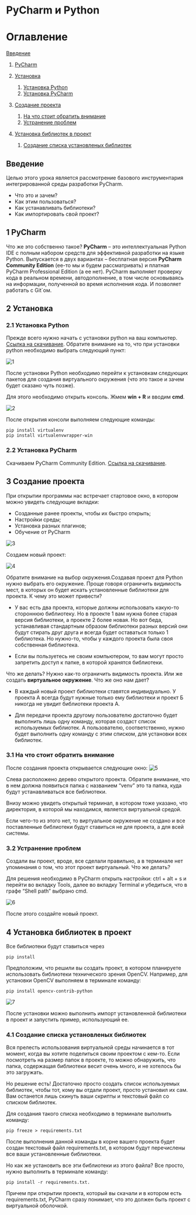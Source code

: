 # PyCharm и Python

# Оглавление
[Введение](#introduction)
1. [PyCharm](#PyCharm)
2. [Установка](#Install)
    1. [Установка Python](#Install_Python)
    2. [Установка PyCharm](#Install_PyCharm)

3. [Создание проекта](#Create_priject)
    1. [На что стоит обратить внимание](#Create_priject1)
    2. [Устранение проблем](#Create_priject2)

4. [Установка библиотек в проект](#Install_lib)
    1. [Создание списка установленых библиотек](#Install_lib1)


## Введение <a name="introduction"></a>
Целью этого урока является рассмотрение базового инструментария интегрированной
среды разработки PyCharm.
* Что это и зачем?
* Как этим пользоваться?
* Как устанавливать библиотеки?
* Как импортировать свой проект?

## 1 PyCharm <a name="PyCharm"></a>
Что же это собственно такое? **PyCharm** – это интеллектуальная Python IDE 
с полным набором средств для эффективной разработки на языке Python. 
Выпускается в двух вариантах – бесплатная версия **PyCharm Community Edition** (ее-то мы и будем рассматривать) 
и платная PyCharm Professional Edition (а ее нет). 
PyCharm выполняет проверку кода в реальном времени, автодополнение, 
в том числе основываясь на информации, полученной во время исполнения кода. 
И позволяет работать с Git`ом.

## 2 Установка <a name="Install"></a>
### 2.1 Установка Python <a name="Install_Python"></a>
Прежде всего нужно начать с установки python на ваш компьютер.
[Ссылка на скачивание](https://www.python.org/).
Обратите внимание на то, что при установки python необходимо выбрать следующий пункт:

![1](Image/1.JPG)

После установки Python необходимо перейти к установкам следующих пакетов для создания 
виртуального окружения (что это такое и зачем будет сказано чуть позже).

Для этого необходимо открыть консоль. Жмем **win + R** и вводим **cmd**.

![2](Image/2.JPG)

После открытия консоли выполняем следующие команды:

```
pip install virtualenv
pip install virtualenvwrapper-win
```

### 2.2 Установка PyCharm <a name="Install_PyCharm"></a>
Скачиваем PyCharm Community Edition.
[Ссылка на скачивание](https://www.jetbrains.com/ru-ru/pycharm/download/#section=windows).


## 3 Создание проекта <a name="Create_priject"></a>
При открытии программы нас встречает стартовое окно, в котором можно увидеть следующие вкладки:
* Созданные ранее проекты, чтобы их быстро открыть;
* Настройки среды;
* Установка разных плагинов;
* Обучение от PyCharm

![3](Image/3.JPG)

Создаем новый проект:

![4](Image/4.JPG)

Обратите внимание на выбор окружения.Создавая проект для Python нужно выбрать его окружение. 
Проще говоря ограничить видимость мест, в которых он будет искать установленные библиотеки 
для проекта. К чему это может привести?

* У вас есть два проекта, которые должны использовать какую-то стороннюю библиотеку. 
  Но в проекте 1 вам нужна более старая версия библиотеки, а проекте 2 более новая. 
  Но вот беда, устанавливая стандартным образом библиотеки разных версий они будут 
  стирать друг друга и всегда будет оставаться только 1 библиотека. 
  Но нужно-то, чтобы у каждого проекта была своя собственная библиотека.
  
* Если вы пользуетесь не своим компьютером, то вам могут просто запретить доступ к папке, в которой хранятся библиотеки.

Что же делать? Нужно как-то ограничить видимость проекта. 
Или же создать **виртуальное окружение**. Что же оно нам дает?

* В каждый новый проект библиотеки ставятся индивидуально. 
  У проекта А всегда будут нужные только ему библиотеки и проект Б никогда 
  не увидит библиотеки проекта А.
  
* Для передачи проекта другому пользователю достаточно будет выполнить лишь одну команду, 
  которая создаст список используемых библиотек. А пользователю, соответственно, 
  нужно будет выполнить одну команду с этим списком, для установки всех библиотек.
  

### 3.1 На что стоит обратить внимание <a name="Create_priject1"></a>

После создания проекта открывается следующие окно:
![5](Image/5.JPG)

Слева расположено дерево открытого проекта. Обратите внимание, что в нем должна появиться 
папка с названием “venv” это та папка, куда будут устанавливаться все библиотеки.

Внизу можно увидеть открытый терминал, в котором тоже указано, что директория, в которой 
мы находимся, является виртуальной средой.

Если чего-то из этого нет, то виртуальное окружение не создано и все поставленные библиотеки 
будут ставиться не для проекта, а для всей системы.

### 3.2 Устранение проблем <a name="Create_priject2"></a>

Создали вы проект, вроде, все сделали правильно, а в терминале нет упоминания о том, что этот проект виртуальный. 
Что же делать?

Для решения необходимо в PyCharm открыть настройки: ctrl + alt + s и перейти во вкладку Tools, далее во вкладку Terminal 
и убедиться, что в графе “Shell path” выбрано cmd.

![6](Image/6.JPG)

После этого создайте новый проект.


## 4 Установка библиотек в проект <a name="Install_lib"></a>

Все библиотеки будут ставиться через 
```
pip install
```

Предположим, что решили вы создать проект, в котором планируете использовать библиотеки технического зрения OpenCV.
Например, для установки OpenCV выполняем в терминале команду:
```
pip install opencv-contrib-python
```

![7](Image/7.JPG)

После установки можно выполнить импорт установленной библиотеки в проект и запустить пример, использующий ее.

### 4.1 Создание списка установленых библиотек <a name="Install_lib1"></a>

Вся прелесть использования виртуальной среды начинается в тот момент, 
когда вы хотите поделиться своим проектом с кем-то. Если посмотреть на размер папок в проекте, 
то можно обнаружить, что папка, содержащая библиотеки весит очень много, и не хотелось бы это загружать.

Но решение есть! Достаточно просто создать список используемых библиотек, чтобы тот, кому вы отдали проект, просто установил их сам. 
Вам останется лишь скинуть ваши скрипты и текстовый файл со списком библиотек.

Для создания такого списка необходимо в терминале выполнить команду: 
```
pip freeze > requirements.txt
```

После выполнения данной команды в корне вашего проекта будет создан текстовый файл requirements.txt, в котором будут перечислены все ваши установленные библиотеки.

Но как же установить все эти библиотеки из этого файла? Все просто, нужно выполнить в терминале команду: 
```
pip install -r requirements.txt.
```
Причем при открытии проекта, который вы скачали и в котором есть requirements.txt, PyCharm сразу понимает, что это должен быть проект с виртуальной оболочкой. 
